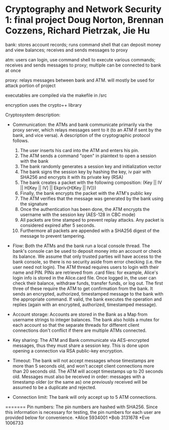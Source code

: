 Cryptography and Network Security 1: final project
Doug Norton, Brennan Cozzens, Richard Pietrzak, Jie Hu
======================================================

bank: stores account records; runs command shell that can deposit money and view balances; 
      receives and sends messages to proxy

atm: users can login, use command shell to execute various commands; receives and sends messages to proxy; 
     multiple can be connected to bank at once

proxy: relays messages between bank and ATM. will mostly be used for attack portion of project

executables are compiled via the makefile in /src

encryption uses the crypto++ library


Cryptosystem description:
- Communication: the ATMs and bank communicate primarily via the proxy server, which relays
  messages sent to it (to an ATM if sent by the bank, and vice versa).  A description of the cryptographic
  protocol follows.
    1.  The user inserts his card into the ATM and enters his pin.
    2.  The ATM sends a command "open" in plaintext to open a session with the bank
    3.  The bank randomly generates a session key and initialization vector
    4.  The bank signs the session key by hashing the key, iv pair with SHA256 and encrypts it with its private key (RSA)
    5.  The bank creates a packet with the following composition:  (Key || IV || H[Key || IV] || Ekpriv{H[Key || IV]})
    6.  Finally, the bank encrypts the packet with the ATM's public key
    7.  The ATM verifies that the message was generated by the bank using the signature
    8.  Once the authentication has been done, the ATM encrypts the username with the session key (AES-128 in CBC mode)
    9.  All packets are time stamped to prevent replay attacks.  Any packet is considered expired after 5 seconds.
    10. Furthermore all packets are appended with a SHA256 digest of the message to prevent tampering.

- Flow: Both the ATMs and the bank run a local console thread. The bank's console can be used
  to deposit money into an account or check its balance. We assume that only trusted parties will have access
  to the bank console, so there is no security aside from error checking (i.e. the user
  need not login). The ATM thread requires users to login with their name and PIN. PINs are retrieved
  from .card files: for example, Alice's login info is stored in the Alice.card
  file. Once logged in, the user can check their balance, withdraw funds, transfer funds,
  or log out. The first three of these require the ATM to get confirmation from the bank.
  It sends an encrypted, authorized, timestamped message to the bank with the appropriate command.
  If valid, the bank executes the operation and replies (again with an encrypted, authorized, timestamped
  message).

- Account storage: Accounts are stored in the Bank as a Map from username strings to integer
  balances. The bank also holds a mutex for each account so that the separate threads for
  different client connections don't conflict if there are multiple ATMs connected.

- Key sharing: The ATM and Bank communicate via AES-encrypted messages, thus they must share a session key.
  This is done upon opening a connection via RSA public-key encryption.

- Timeout: The bank will not accept messages whose timestamps are more than 5 seconds old, and won't 
  accept client connections more than 20 seconds old. The ATM will accept timestamps up to 20 seconds old.
  Messages must also be received in order: messages with a timestamp older (or the same as) one previously
  received will be assumed to be a duplicate and rejected.

- Connection limit: The bank will only accept up to 5 ATM connections.


=======
  Pin numbers: The pin numbers are hashed with SHA256.  Since this information is necessary for testing, the pin numbers
  for each user are provided below for convenience.
    *Alice	5934001
    *Bob	3131678
    *Eve	1006733
